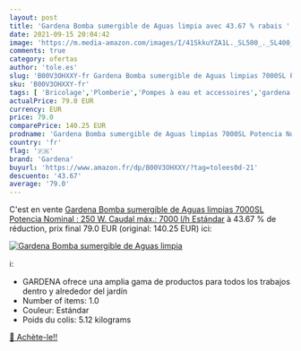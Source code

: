```yaml
---
layout: post
title: 'Gardena Bomba sumergible de Aguas limpia avec 43.67 % rabais '
date: 2021-09-15 20:04:42
image: 'https://m.media-amazon.com/images/I/41SkkuYZA1L._SL500_._SL400_.jpg'
comments: true
category: ofertas
author: 'tole.es'
slug: 'B00V3OHXXY-fr Gardena Bomba sumergible de Aguas limpias 7000SL Potencia...'
sku: 'B00V3OHXXY-fr'
tags: [ 'Bricolage','Plomberie','Pompes à eau et accessoires','gardena', ]
actualPrice: 79.0 EUR
currency: EUR
price: 79.0
comparePrice: 140.25 EUR
prodname: 'Gardena Bomba sumergible de Aguas limpias 7000SL Potencia Nominal : 250 W. Caudal máx.: 7000 l/h  Estándar'
country: 'fr'
flag: '🇫🇷'
brand: 'Gardena'
buyurl: 'https://www.amazon.fr/dp/B00V3OHXXY/?tag=tolees0d-21'
descuento: '43.67'
average: '79.0'
---
```


C'est en vente [Gardena Bomba sumergible de Aguas limpias 7000SL Potencia Nominal : 250 W. Caudal máx.: 7000 l/h  Estándar](https://www.amazon.fr/dp/B00V3OHXXY/?tag=tolees0d-21)  à  43.67 % de réduction, prix final  79.0 EUR (original: 140.25 EUR) ici:

[![Gardena Bomba sumergible de Aguas limpia](https://m.media-amazon.com/images/I/41SkkuYZA1L._SL500_._SL400_.jpg)](https://www.amazon.fr/dp/B00V3OHXXY/?tag=tolees0d-21)

ℹ️:

- GARDENA ofrece una amplia gama de productos para todos los trabajos dentro y alrededor del jardín
- Number of items: 1.0
- Couleur: Estándar
- Poids du colis: 5.12 kilograms

[🛒 Achète-le!!](https://www.amazon.fr/dp/B00V3OHXXY/?tag=tolees0d-21)
